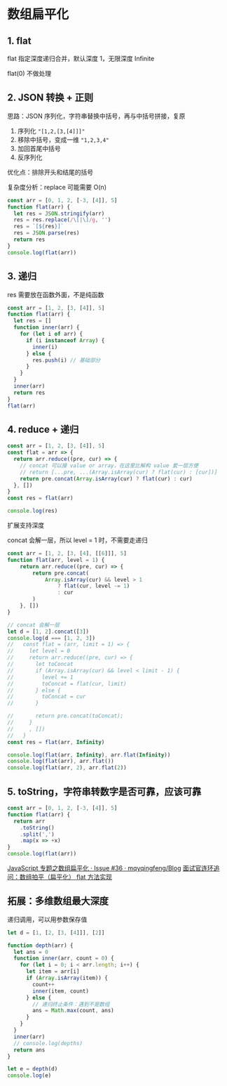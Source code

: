 # 数组扁平化

## 1. flat

flat 指定深度递归合并，默认深度 1，无限深度 Infinite

flat(0) 不做处理

## 2. JSON 转换 + 正则

思路：JSON 序列化，字符串替换中括号，再与中括号拼接，复原
1. 序列化 `"[1,2,[3,[4]]]"`
2. 移除中括号，变成一维 `"1,2,3,4"`
3. 加回首尾中括号
4. 反序列化

优化点：排除开头和结尾的括号

复杂度分析：replace 可能需要 O(n)

```js
const arr = [0, 1, 2, [-3, [4]], 5]
function flat(arr) {
  let res = JSON.stringify(arr)
  res = res.replace(/\[|\]/g, '')
  res = `[${res}]`
  res = JSON.parse(res)
  return res
}
console.log(flat(arr))
```

## 3. 递归

res 需要放在函数外面，不是纯函数

```js
const arr = [1, 2, [3, [4]], 5]
function flat(arr) {
  let res = []
  function inner(arr) {
    for (let i of arr) {
      if (i instanceof Array) {
        inner(i)
      } else {
        res.push(i) // 基础部分
      }
    }
  }
  inner(arr)
  return res
}
flat(arr)
```

## 4. reduce + 递归

```js
const arr = [1, 2, [3, [4]], 5]
const flat = arr => {
  return arr.reduce((pre, cur) => {
    // concat 可以接 value or array，在这里比解构 value 套一层方便
    // return [...pre, ...(Array.isArray(cur) ? flat(cur) : [cur])]
    return pre.concat(Array.isArray(cur) ? flat(cur) : cur)
  }, [])
}
const res = flat(arr)

console.log(res)
```

扩展支持深度

concat 会解一层，所以 level = 1 时，不需要走递归
```js
const arr = [1, 2, [3, [4], [[6]]], 5]
function flat(arr, level = 1) {
    return arr.reduce((pre, cur) => {
        return pre.concat(
            Array.isArray(cur) && level > 1
                ? flat(cur, level -= 1)
                : cur
        )
    }, [])
}

// concat 会解一层
let d = [1, 2].concat([3])
console.log(d === [1, 2, 3])
//   const flat = (arr, limit = 1) => {
//     let level = 0
//     return arr.reduce((pre, cur) => {
//       let toConcat
//       if (Array.isArray(cur) && level < limit - 1) {
//         level += 1
//         toConcat = flat(cur, limit)
//       } else {
//         toConcat = cur
//       }

//       return pre.concat(toConcat);
//     }
//     , [])
//   }
const res = flat(arr, Infinity)

console.log(flat(arr, Infinity), arr.flat(Infinity))
console.log(flat(arr), arr.flat())
console.log(flat(arr, 2), arr.flat(2))
```

## 5. toString，字符串转数字是否可靠，应该可靠

```js
const arr = [0, 1, 2, [-3, [4]], 5]
function flat(arr) {
  return arr
    .toString()
    .split(',')
    .map(x => +x)
}
console.log(flat(arr))
```

[JavaScript 专题之数组扁平化 · Issue #36 · mqyqingfeng/Blog](https://github.com/mqyqingfeng/Blog/issues/36)
[面试官连环追问：数组拍平（扁平化） flat 方法实现](https://juejin.cn/post/6844904025993773063#heading-10)


## 拓展：多维数组最大深度

递归调用，可以用参数保存值

```js
let d = [1, [2, [3, [4]]], [2]]

function depth(arr) {
  let ans = 0
  function inner(arr, count = 0) {
    for (let i = 0; i < arr.length; i++) {
      let item = arr[i]
      if (Array.isArray(item)) {
        count++
        inner(item, count)
      } else {
        // 递归终止条件：遇到不是数组
        ans = Math.max(count, ans)
      }
    }  
  }
  inner(arr)
  // console.log(depths)
  return ans
}

let e = depth(d)
console.log(e)
```
